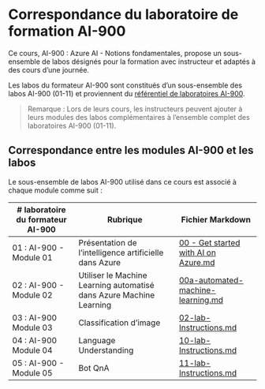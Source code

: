 # Correspondance du laboratoire de formation AI-900

Ce cours, AI-900 : Azure AI - Notions fondamentales, propose un sous-ensemble de labos désignés pour la formation avec instructeur et adaptés à des cours d’une journée.

Les labos du formateur AI-900 sont constitués d’un sous-ensemble des labos AI-900 (01-11) et proviennent du [référentiel de laboratoires AI-900](https://github.com/MicrosoftLearning/AI-900FR-Microsoft-Azure-AI-Fundamentals).

> Remarque : Lors de leurs cours, les instructeurs peuvent ajouter à leurs modules des labos complémentaires à l’ensemble complet des laboratoires AI-900 (01-11).

## Correspondance entre les modules AI-900 et les labos

Le sous-ensemble de labos AI-900 utilisé dans ce cours est associé à chaque module comme suit : 

| # laboratoire du formateur AI-900 | Rubrique | Fichier Markdown |
| --- | --- | --- |
| 01 : AI-900 - Module 01 | Présentation de l’intelligence artificielle dans Azure | [00 - Get started with AI on Azure.md](https://github.com/MicrosoftLearning/AI-900FR-Microsoft-Azure-AI-Fundamentals/blob/master/Instructions/00%20-%20Get%20started%20with%20AI%20on%20Azure.md) |
| 02 : AI-900 - Module 02 | Utiliser le Machine Learning automatisé dans Azure Machine Learning | [00a-automated-machine-learning.md](https://github.com/MicrosoftLearning/AI-900FR-Microsoft-Azure-AI-Fundamentals/blob/master/Instructions/00a-automated-machine-learning.md) |
| 03 : AI-900 Module 03 | Classification d’image  | [02-lab-Instructions.md](https://github.com/MicrosoftLearning/AI-900FR-Microsoft-Azure-AI-Fundamentals/blob/master/Instructions/02-lab-Instructions.md) |
| 04 : AI-900 Module 04 | Language Understanding | [10-lab-Instructions.md](https://github.com/MicrosoftLearning/AI-900FR-Microsoft-Azure-AI-Fundamentals/blob/master/Instructions/10-lab-Instructions.md) |
| 05 : AI-900 - Module 05 | Bot QnA | [11-lab-Instructions.md](https://github.com/MicrosoftLearning/AI-900FR-Microsoft-Azure-AI-Fundamentals/blob/master/Instructions/11-lab-Instructions.md) |

